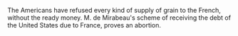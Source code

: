 The Americans have refused every kind of supply of grain to the French, without the ready money. M. de Mirabeau's scheme of receiving the debt of the United States due to France, proves an abortion.